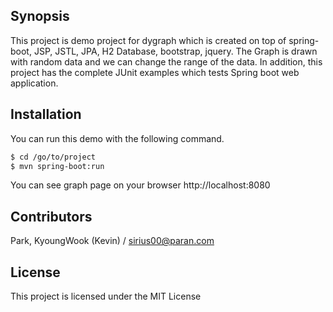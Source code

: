 ## Synopsis
This project is demo project for dygraph which is created on top of spring-boot, JSP, JSTL, JPA, H2 Database, bootstrap, jquery. The Graph is drawn with random data and we can change the range of the data. In addition, this project has the complete JUnit examples which tests Spring boot web application.

## Installation
You can run this demo with the following command. 

```sh
$ cd /go/to/project
$ mvn spring-boot:run
```

You can see graph page on your browser http://localhost:8080

## Contributors
Park, KyoungWook (Kevin) / sirius00@paran.com

## License
This project is licensed under the MIT License